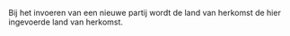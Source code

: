 Bij het invoeren van een nieuwe partij wordt de land van herkomst de hier ingevoerde land van herkomst.